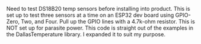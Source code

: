 Need to test DS18B20 temp sensors before installing into product. This is set up to test three sensors at a time on an ESP32 dev board using GPIO-Zero, Two, and Four. Pull up the GPIO lines with a 4.7k-ohm resistor. This is NOT set up for parasite power. This code is straight out of the examples in the DallasTemperature library. I expanded it to suit my purpose.
